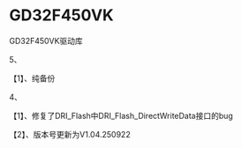# GD32F450VK
GD32F450VK驱动库

5、

【1】、纯备份

4、

【1】、修复了DRI_Flash中DRI_Flash_DirectWriteData接口的bug

【2】、版本号更新为V1.04.250922
